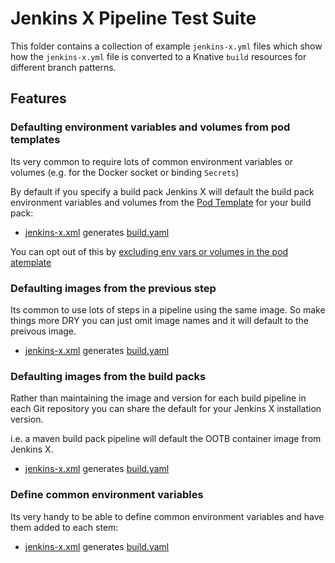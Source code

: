 # Jenkins X Pipeline Test Suite

This folder contains a collection of example `jenkins-x.yml` files which show how the `jenkins-x.yml` file is converted to a Knative `build` resources for different branch patterns.

## Features

### Defaulting environment variables and volumes from pod templates

Its very common to require lots of common environment variables or volumes (e.g. for the Docker socket or binding `Secrets`)

By default if you specify a build pack Jenkins X will default the build pack environment variables and volumes from the [Pod Template](https://jenkins-x.io/architecture/pod-templates/) for your build pack:

* [jenkins-x.xml](inherit_pod_template_env_volumes/jenkins-x.yml) generates [build.yaml](inherit_pod_template_env_volumes/expected-build-release.yml)

You can opt out of this by [excluding env vars or volumes in the pod atemplate](add_common_envvars/jenkins-x.yml#L4-L5)
                                             

### Defaulting images from the previous step

Its common to use lots of steps in a pipeline using the same image. So make things more DRY you can just omit image names and it will default to the preivous image.

* [jenkins-x.xml](default_image_from_previous_step/jenkins-x.yml#L12) generates [build.yaml](default_image_from_previous_step/expected-build-release.yml)


### Defaulting images from the build packs

Rather than maintaining the image and version for each build pipeline in each Git repository you can share the default for your Jenkins X installation version.

i.e. a maven build pack pipeline will default the OOTB container image from Jenkins X.

* [jenkins-x.xml](default_image_from_pod_templates/jenkins-x.yml#L12) generates [build.yaml](default_image_from_pod_templates/expected-build-release.yml)

### Define common environment variables

Its very handy to be able to define common environment variables and have them added to each stem:

* [jenkins-x.xml](add_common_envvars/jenkins-x.yml#L5-L7) generates [build.yaml](add_common_envvars/expected-build-release.yml)

